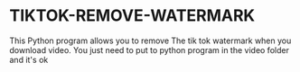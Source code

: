 # TIKTOK-REMOVE-WATERMARK
This Python program allows you to remove The tik tok watermark when you download video.
You just need to put to python program in the video folder and it's ok 
